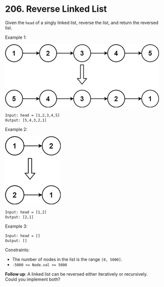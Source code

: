 # 206. Reverse Linked List

Given the `head` of a singly linked list, reverse the list, and return the reversed list.

Example 1:

![](example_1.png)

    Input: head = [1,2,3,4,5]
    Output: [5,4,3,2,1]

Example 2:

![](example_2.png)

    Input: head = [1,2]
    Output: [2,1]

Example 3:

    Input: head = []
    Output: []


Constraints:

- The number of nodes in the list is the range `[0, 5000]`.
- `-5000 <= Node.val <= 5000`

**Follow up**: A linked list can be reversed either iteratively or recursively. Could you implement both?